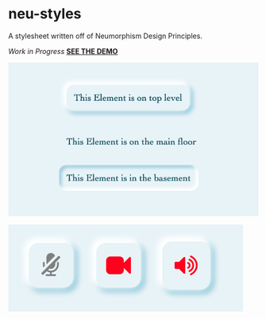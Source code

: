 # neu-styles

A stylesheet written off of Neumorphism Design Principles.

_Work in Progress_ **[SEE THE DEMO](https://kyle-west.github.io/neu-styles)**

![levels](./demo/levels.png)

![levels](./demo/buttons.png)
